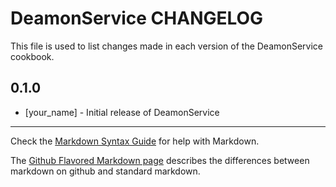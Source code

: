 DeamonService CHANGELOG
=======================

This file is used to list changes made in each version of the DeamonService cookbook.

0.1.0
-----
- [your_name] - Initial release of DeamonService

- - -
Check the [Markdown Syntax Guide](http://daringfireball.net/projects/markdown/syntax) for help with Markdown.

The [Github Flavored Markdown page](http://github.github.com/github-flavored-markdown/) describes the differences between markdown on github and standard markdown.
